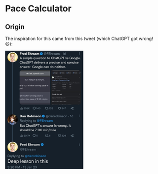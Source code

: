 # Pace Calculator

## Origin

The inspiration for this came from this tweet (which ChatGPT got wrong! 😆):

<img src="chatgpt-pace-convert.jpg" height="384">

